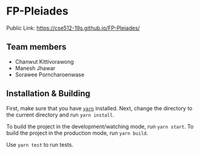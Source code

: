 # FP-Pleiades

Public Link: https://cse512-19s.github.io/FP-Pleiades/


## Team members

* Chanwut Kittivorawong
* Manesh Jhawar
* Sorawee Porncharoenwase

## Installation & Building

First, make sure that you have [`yarn`](https://yarnpkg.com/en/docs/install) installed. Next, change the directory to the current directory and run `yarn install`.

To build the project in the development/watching mode, run `yarn start`. To build the project in the production mode, run `yarn build`.

Use `yarn test` to run tests.
